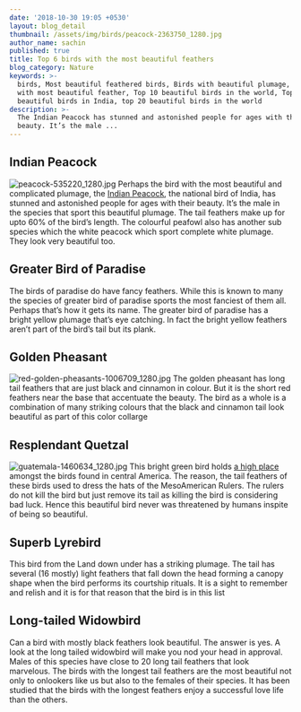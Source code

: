 ```yaml
---
date: '2018-10-30 19:05 +0530'
layout: blog_detail
thumbnail: /assets/img/birds/peacock-2363750_1280.jpg
author_name: sachin
published: true
title: Top 6 birds with the most beautiful feathers
blog_category: Nature
keywords: >-
  birds, Most beautiful feathered birds, Birds with beautiful plumage, Birds
  with most beautiful feather, Top 10 beautiful birds in the world, Top 10
  beautiful birds in India, top 20 beautiful birds in the world
description: >-
  The Indian Peacock has stunned and astonished people for ages with their
  beauty. It’s the male ...
---
```

## Indian Peacock
![peacock-535220_1280.jpg]({{site.baseurl}}/assets/img/birds/peacock-535220_1280.jpg)
Perhaps the bird with the most beautiful and complicated plumage, the [Indian Peacock](http://knowindia.gov.in/national-identity-elements/national-bird.php), the national bird of India, has stunned and astonished people for ages with their beauty. It’s the male in the species that sport this beautiful plumage. The tail feathers make up for upto 60% of the bird’s length. The colourful peafowl also has another sub species which the white peacock which sport complete white plumage. They look very beautiful too.

## Greater Bird of Paradise

The birds of paradise do have fancy feathers. While this is known to many the species of greater bird of paradise sports the most fanciest of them all. Perhaps that’s how it gets its name. The greater bird of paradise has a bright yellow plumage that’s eye catching. In fact the bright yellow feathers aren’t part of the bird’s tail but its plank.

## Golden Pheasant
![red-golden-pheasants-1006709_1280.jpg]({{site.baseurl}}/assets/img/birds/red-golden-pheasants-1006709_1280.jpg)
The golden pheasant has long tail feathers that are just black and cinnamon in colour. But it is the short red feathers near the base that accentuate the beauty. The bird as a whole is a combination of many striking colours that the black and cinnamon tail look beautiful as part of this color collarge

## Resplendant Quetzal
![guatemala-1460634_1280.jpg]({{site.baseurl}}/assets/img/birds/guatemala-1460634_1280.jpg)
This bright green bird holds [a high place](https://blogs.scientificamerican.com/extinction-countdown/resplendent-quetzal/) amongst the birds found in central America. The reason, the tail feathers of these birds used to dress the hats of the MesoAmerican Rulers. The rulers do not kill the bird but just remove its tail as killing the bird is considering bad luck. Hence this beautiful bird never was threatened by humans inspite of being so beautiful.

## Superb Lyrebird

This bird from the Land down under has a striking plumage. The tail has several (16 mostly) light feathers that fall down the head forming a canopy shape when the bird performs its courtship rituals. It is a sight to remember and relish and it is for that reason that the bird is in this list

## Long-tailed Widowbird

Can a bird with mostly black feathers look beautiful. The answer is yes. A look at the long tailed widowbird will make you nod your head in approval. Males of this species have close to 20 long tail feathers that look marvelous. The birds with the longest tail feathers are the most beautiful not only to onlookers like us but also to the females of their species. It has been studied that the birds with the longest feathers enjoy a successful love life than the others.
